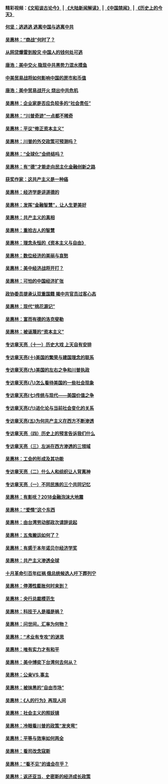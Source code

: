 #### 精彩视频：[《文昭谈古论今》](https://github.com/gfw-breaker/wenzhao/blob/master/README.md?t=11241231) | [《大陆新闻解读》](https://github.com/gfw-breaker/ntdtv-comedy/blob/master/README.md?t=11241231) | [《中国禁闻》](https://github.com/gfw-breaker/ntdtv-news/blob/master/README.md?t=11241231) | [《历史上的今天》](https://github.com/gfw-breaker/today-in-history/blob/master/README.md?t=11241231) 

#### [何坚：逃逃逃 逃离中国与逃离中共](../pages/nsc423/n10592891.md?t=11241231) 

#### [吴惠林：“商战”何时了？](../pages/nsc423/n10573558.md?t=11241231) 

#### [从网贷爆雷到股灾 中国人的钱何处可逃](../pages/nsc423/n10572800.md?t=11241231) 

#### [唐浩：美中交火 隐现中共黑势力混水摸鱼](../pages/nsc423/n10544040.md?t=11241231) 

#### [中美贸易战将如何影响中国的房市和币值](../pages/nsc423/n10543697.md?t=11241231) 

#### [唐浩：美中贸易战开火 烧出中共危机](../pages/nsc423/n10540126.md?t=11241231) 

#### [吴惠林：企业家是否应负较多的“社会责任”](../pages/nsc423/n10535022.md?t=11241231) 

#### [吴惠林：“川普奇迹”一点都不稀奇](../pages/nsc423/n10512808.md?t=11241231) 

#### [吴惠林：平议“修正资本主义”](../pages/nsc423/n10495724.md?t=11241231) 

#### [吴惠林：川普的外交政策可预测吗？](../pages/nsc423/n10462387.md?t=11241231) 

#### [吴惠林：“全球化”会终结吗？](../pages/nsc423/n10452838.md?t=11241231) 

#### [吴惠林：有“德”才能走向民主化金融创新之路](../pages/nsc423/n10432292.md?t=11241231) 

#### [获奖作家：这共产主义是一种癌](../pages/nsc423/n10431541.md?t=11241231) 

#### [吴惠林：经济学是讲道德的](../pages/nsc423/n10398014.md?t=11241231) 

#### [吴惠林：发挥“金融智慧”，让人生更美好](../pages/nsc423/n10375019.md?t=11241231) 

#### [吴惠林：共产主义的真相](../pages/nsc423/n10351394.md?t=11241231) 

#### [吴惠林：重拾古人的智慧](../pages/nsc423/n10337691.md?t=11241231) 

#### [吴惠林：理念永恒的《资本主义与自由》](../pages/nsc423/n10316274.md?t=11241231) 

#### [吴惠林：数位经济的美丽与哀愁](../pages/nsc423/n10292946.md?t=11241231) 

#### [吴惠林：美中经济战将开打？](../pages/nsc423/n10258825.md?t=11241231) 

#### [吴惠林：可怕的中国经济扩张](../pages/nsc423/n10219147.md?t=11241231) 

#### [政协委员提承认双重国籍 揭中共官员过客心态](../pages/nsc423/n10208809.md?t=11241231) 

#### [吴惠林：现代“桃花源记”](../pages/nsc423/n10185234.md?t=11241231) 

#### [吴惠林：富而有德的洛克斐勒](../pages/nsc423/n10142264.md?t=11241231) 

#### [吴惠林：被诬蔑的“资本主义”](../pages/nsc423/n10124816.md?t=11241231) 

#### [专访章天亮（十一）历史大戏 上天自有安排](../pages/nsc423/n10094905.md?t=11241231) 

#### [专访章天亮(十)美国的繁荣与建国理念的联系](../pages/nsc423/n10094899.md?t=11241231) 

#### [专访章天亮(九)美国的左右之争和川普执政](../pages/nsc423/n10094889.md?t=11241231) 

#### [专访章天亮(八)怎么看待美国的一些社会现象](../pages/nsc423/n10094857.md?t=11241231) 

#### [专访章天亮(七)传统与现代——美国价值之争](../pages/nsc423/n10093140.md?t=11241231) 

#### [专访章天亮(六)进化论与当前社会变化的关系](../pages/nsc423/n10092036.md?t=11241231) 

#### [专访章天亮(五)为何共产主义在西方不断渗透](../pages/nsc423/n10083620.md?t=11241231) 

#### [专访章天亮（四）历史上的预言告诉我们什么](../pages/nsc423/n10083606.md?t=11241231) 

#### [专访章天亮（三）左派在西方渗透的三领域](../pages/nsc423/n10081115.md?t=11241231) 

#### [吴惠林：工会的形成及其功能](../pages/nsc423/n10080633.md?t=11241231) 

#### [专访章天亮（二）什么人和组织让人背离神](../pages/nsc423/n10076637.md?t=11241231) 

#### [专访章天亮（一）不同民族的三个共同记忆](../pages/nsc423/n10074188.md?t=11241231) 

#### [吴惠林：有影呒？2018金融泡沫大地震](../pages/nsc423/n10040534.md?t=11241231) 

#### [吴惠林：“爱情”这个东西](../pages/nsc423/n10019423.md?t=11241231) 

#### [吴惠林：由台湾劳动部政次请辞说起](../pages/nsc423/n9979679.md?t=11241231) 

#### [吴惠林：五鬼搬运如何了？](../pages/nsc423/n9925338.md?t=11241231) 

#### [吴惠林：有感于本年诺贝尔经济学奖](../pages/nsc423/n9871883.md?t=11241231) 

#### [吴惠林：共产主义渗透全球](../pages/nsc423/n9812748.md?t=11241231) 

#### [十月革命引百年红祸 俄总统候选人吁下葬列宁](../pages/nsc423/n9810182.md?t=11241231) 

#### [吴惠林：停滞性膨胀何时来到？](../pages/nsc423/n9764136.md?t=11241231) 

#### [吴惠林：央行总裁模范生](../pages/nsc423/n9728134.md?t=11241231) 

#### [吴惠林：科技于人是福是祸？](../pages/nsc423/n9672982.md?t=11241231) 

#### [吴惠林：问世间，汇率为何物？](../pages/nsc423/n9621788.md?t=11241231) 

#### [吴惠林：“术业有专攻”的迷思](../pages/nsc423/n9580363.md?t=11241231) 

#### [吴惠林：唯有实力才有和平](../pages/nsc423/n9529599.md?t=11241231) 

#### [吴惠林：美中博奕下台湾何去何从？](../pages/nsc423/n9483598.md?t=11241231) 

#### [吴惠林：公亲VS.事主](../pages/nsc423/n9425637.md?t=11241231) 

#### [吴惠林：被抹黑的“自由市场”](../pages/nsc423/n9351545.md?t=11241231) 

#### [吴惠林：《人的行为》再现人间](../pages/nsc423/n9296339.md?t=11241231) 

#### [吴惠林：社会主义的照妖镜](../pages/nsc423/n9243460.md?t=11241231) 

#### [吴惠林：冷眼看川普的政策“发夹弯”](../pages/nsc423/n9120684.md?t=11241231) 

#### [吴惠林：平等与效率如何两全](../pages/nsc423/n9075430.md?t=11241231) 

#### [吴惠林：看司改念寇斯](../pages/nsc423/n9024915.md?t=11241231) 

#### [吴惠林：“看不见”的谁会在乎？](../pages/nsc423/n8977488.md?t=11241231) 

#### [吴惠林：返还亚当．史密斯的经济成长政策](../pages/nsc423/n8931896.md?t=11241231) 

